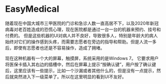 # EasyMedical
随着现在中国大城市三甲医院的门诊和急诊人数一直高居不下，以及2020年新冠病毒对老百姓造成的恐慌心理，现在医院都是通过一台一台的机器来预约、挂号和付费的。
但是这些机器的UI对病人并不良好，导致很多人，特别是年龄大的病人始终对它们的操作感到头疼，而需要志愿者在旁边的指导和帮助。但是人流一多后，即使有志愿者也还是不容易操作，造成了拥堵。

现在这种机器有一个大的屏幕，触摸屏，系统采用的是Windows 7。
它要求用户将医保卡插入其右边的插槽中，然后在屏幕上提示“按确认键”，用户按了确认键后，这里应该有一些提示，比如一个沙漏或者其他什么的，但是没有一点提示，然后就突然进入下一级菜单了。所以在这里明显的看到UI不友好。
